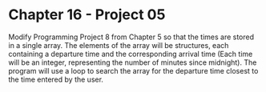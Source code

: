 # Chapter 16 - Project 05

Modify Programming Project 8 from Chapter 5 so that the times are stored in a single array. The elements of the array will be structures, each containing a departure time and the corresponding arrival time (Each time will be an integer, representing the number of minutes since midnight). The program will use a loop to search the array for the departure time closest to the time entered by the user.
